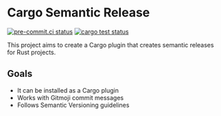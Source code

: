 # Cargo Semantic Release
[![pre-commit.ci status](https://github.com/8-bit-hunters/cargo-semantic-release/actions/workflows/pre_commit_checks.yml/badge.svg)](https://github.com/8-bit-hunters/cargo-semantic-release/actions/workflows/pre_commit_checks.yml)
[![cargo test status](https://github.com/8-bit-hunters/cargo-semantic-release/actions/workflows/tests.yml/badge.svg)](https://github.com/8-bit-hunters/cargo-semantic-release/actions/workflows/tests.yml)

This project aims to create a Cargo plugin that creates semantic releases for Rust projects.

## Goals

- It can be installed as a Cargo plugin
- Works with Gitmoji commit messages
- Follows Semantic Versioning guidelines
